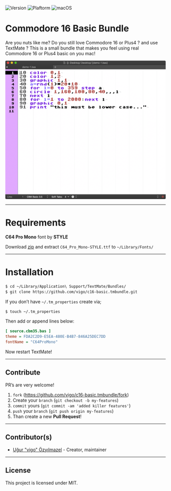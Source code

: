 ![Version](https://img.shields.io/badge/version-0.0.1-orange.svg)
![Plaftorm](https://img.shields.io/badge/platform-TextMate-blue.svg)
![macOS](https://img.shields.io/badge/macos-Catalina-yellow.svg)

# Commodore 16 Basic Bundle

Are you nuts like me? Do you still love Commodore 16 or Plus4 ? and use
TextMate ? This is a small bundle that makes you feel using real Commodore 16
or Plus4 basic on you mac!

![Choose CBM Basic 3.5 as schope](screens/c16-scope.png "Example screenshot")

---

# Requirements

**C64 Pro Mono** font by **STYLE**

Download [zip][font] and extract `C64_Pro_Mono-STYLE.ttf` to `~/Library/Fonts/`

---

# Installation

```bash
$ cd ~/Library/Application\ Support/TextMate/Bundles/
$ git clone https://github.com/vigo/c16-basic.tmbundle.git
```

If you don’t have `~/.tm_properties` create via;

```bash
$ touch ~/.tm_properties
```

Then add or append lines below:

```ini
[ source.cbm35.bas ]
theme = FDA2C2D9-E5EA-480E-B4B7-846A25DEC7DD
fontName = "C64ProMono"
```

Now restart TextMate!

---

## Contribute

PR’s are very welcome!

1. `fork` (https://github.com/vigo/c16-basic.tmbundle/fork)
2. Create your `branch` (`git checkout -b my-features`)
3. `commit` yours (`git commit -am 'added killer features'`)
4. `push` your `branch` (`git push origin my-features`)
5. Than create a new **Pull Request**!

---

## Contributor(s)

* [Uğur "vigo" Özyılmazel][vigo] - Creator, maintainer

***

## License

This project is licensed under MIT.

[vigo]:  https://ugur.ozyilmazel.com "Official Homepage"
[font]: https://style64.org/file/C64_TrueType_v1.2.1-STYLE.zip "C64 Pro Mono font"